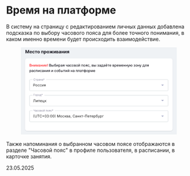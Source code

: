 # Время на платформе

В систему на страницу с редактированием личных данных добавлена подсказка по выбору часового пояса для более точного понимания, в каком именно времени будет происходить взаимодействие.&#x20;

<figure><img src="../../.gitbook/assets/image (1014).png" alt=""><figcaption></figcaption></figure>

Также напоминания о выбранном часовом поясе отображаются в разделе "Часовой пояс" в профиле пользователя, в расписании, в карточке занятия.

23.05.2025

